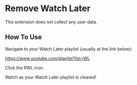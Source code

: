 # Remove Watch Later

This extension does not collect any user data.

## How To Use

Navigate to your Watch Later playlist (usually at the link below):

https://www.youtube.com/playlist?list=WL

Click the RWL icon.

Watch as your Watch Later playlist is cleared!
